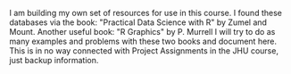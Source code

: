 I am building my own set of resources for use in this course. I found these databases via the book:
"Practical Data Science with R" by Zumel and Mount.
Another useful book: "R Graphics" by P. Murrell
I will try to do as many examples and problems with these two books and document here.
This is in no way connected with Project Assignments in the JHU course, just backup information.
